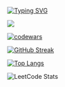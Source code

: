[![Typing SVG](https://readme-typing-svg.herokuapp.com?color=%2336BCF7&lines=My+name+is+Pasha)](https://git.io/typing-svg)

<div id="header" align=" left">
  <img src="https://media.giphy.com/media/IwAZ6dvvvaTtdI8SD5/giphy.gif?cid=790b7611caybtqf4zg0nu78lsjcft0pa7uu62sp3m0c38jfn&ep=v1_gifs_trending&rid=giphy.gif&ct=g"/>
</div>

[![codewars](https://www.codewars.com/users/username/badges/large)](https://www.codewars.com/users/username)

[![GitHub Streak](https://streak-stats.demolab.com/?user=DenverCoder1)](https://git.io/streak-stats)

[![Top Langs](https://github-readme-stats.vercel.app/api/top-langs/?username=anuraghazra&layout=compact)](https://github.com/anuraghazra/github-readme-stats)

![LeetCode Stats](https://leetcard.jacoblin.cool/pblagodatskiy?theme=light&font=Baloo%20Da%202&ext=heatmap)

<!--
**pblagodatskiy/pblagodatskiy** is a ✨ _special_ ✨ repository because its `README.md` (this file) appears on your GitHub profile.

Here are some ideas to get you started:

- 🔭 I’m currently working on ...
- 🌱 I’m currently learning ...
- 👯 I’m looking to collaborate on ...
- 🤔 I’m looking for help with ...
- 💬 Ask me about ...
- 📫 How to reach me: ...
- 😄 Pronouns: ...
- ⚡ Fun fact: ...
-->

